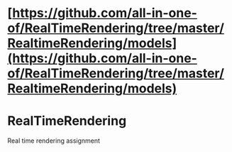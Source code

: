 # [https://github.com/all-in-one-of/RealTimeRendering/tree/master/RealtimeRendering/models](https://github.com/all-in-one-of/RealTimeRendering/tree/master/RealtimeRendering/models)

# RealTimeRendering
Real time rendering assignment
